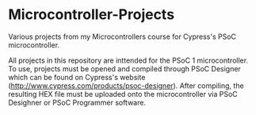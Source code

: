 # Microcontroller-Projects
Various projects from my Microcontrollers course for Cypress's PSoC microcontroller.

All projects in this repository are inttended for the PSoC 1 microcontroller. To use, projects must be opened and compiled through 
PSoC Designer which can be found on Cypress's website (http://www.cypress.com/products/psoc-designer). After compiling, the resulting HEX
file must be uploaded onto the microcontroller via PSoC Desighner or PSoC Programmer software. 
